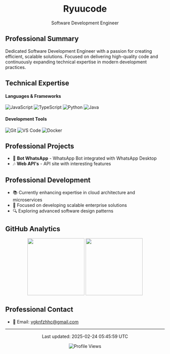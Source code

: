 <div align="center">
  <h1>Ryuucode</h1>
  <p>Software Development Engineer</p>
</div>

## Professional Summary
Dedicated Software Development Engineer with a passion for creating efficient, scalable solutions. Focused on delivering high-quality code and continuously expanding technical expertise in modern development practices.

## Technical Expertise

#### Languages & Frameworks
![JavaScript](https://img.shields.io/badge/-JavaScript-F7DF1E?style=flat-square&logo=javascript&logoColor=black)
![TypeScript](https://img.shields.io/badge/-TypeScript-3178C6?style=flat-square&logo=typescript&logoColor=white)
![Python](https://img.shields.io/badge/-Python-3776AB?style=flat-square&logo=python&logoColor=white)
![Java](https://img.shields.io/badge/-Java-007396?style=flat-square&logo=java&logoColor=white)

#### Development Tools
![Git](https://img.shields.io/badge/-Git-F05032?style=flat-square&logo=git&logoColor=white)
![VS Code](https://img.shields.io/badge/-VS%20Code-007ACC?style=flat-square&logo=visual-studio-code&logoColor=white)
![Docker](https://img.shields.io/badge/-Docker-2496ED?style=flat-square&logo=docker&logoColor=white)

## Professional Projects
- 🚀 **Bot WhatsApp** - WhatsApp Bot integrated with WhatsApp Desktop
- 🎶 **Web API's** - API site with interesting features

## Professional Development
- 📚 Currently enhancing expertise in cloud architecture and microservices
- 🎯 Focused on developing scalable enterprise solutions
- 🔍 Exploring advanced software design patterns

## GitHub Analytics

<div align="center">
  <img height="180em" src="https://github-readme-stats.vercel.app/api?username=ryuuzxy-code&show_icons=true&theme=transparent&include_all_commits=true&count_private=true"/>
  <img height="180em" src="https://github-readme-stats.vercel.app/api/top-langs/?username=ryuuzxy-code&layout=compact&langs_count=8&theme=transparent"/>
</div>

## Professional Contact
- 📧 Email: vgknfzhhc@gmail.com

---

<div align="center">
  <p>Last updated: 2025-02-24 05:45:59 UTC</p>
  
  ![Profile Views](https://komarev.com/ghpvc/?username=ryuuzxy-code&color=blue&style=flat-square)
</div>

